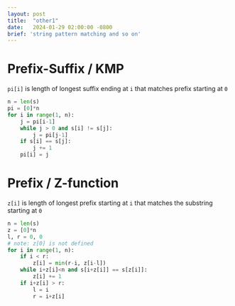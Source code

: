 ```yaml
---
layout: post
title:  "other1"
date:   2024-01-29 02:00:00 -0800
brief: 'string pattern matching and so on'
---
```



# Prefix-Suffix / KMP
`pi[i]` is length of longest suffix ending at `i` that matches prefix starting at `0`

```python
n = len(s)
pi = [0]*n
for i in range(1, n):
    j = pi[i-1]
    while j > 0 and s[i] != s[j]:
        j = pi[j-1]
    if s[i] == s[j]:
        j += 1
    pi[i] = j
```

# Prefix / Z-function
`z[i]` is length of longest prefix starting at `i` that matches the substring starting at `0`

```python
n = len(s)
z = [0]*n
l, r = 0, 0
# note: z[0] is not defined
for i in range(1, n):
    if i < r:
        z[i] = min(r-i, z[i-l])
    while i+z[i]<n and s[i+z[i]] == s[z[i]]:
        z[i] += 1
    if i+z[i] > r:
        l = i
        r = i+z[i]
```